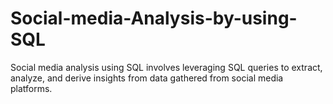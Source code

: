# Social-media-Analysis-by-using-SQL
Social media analysis using SQL involves leveraging SQL queries to extract, analyze, and derive insights from data gathered from social media platforms.
